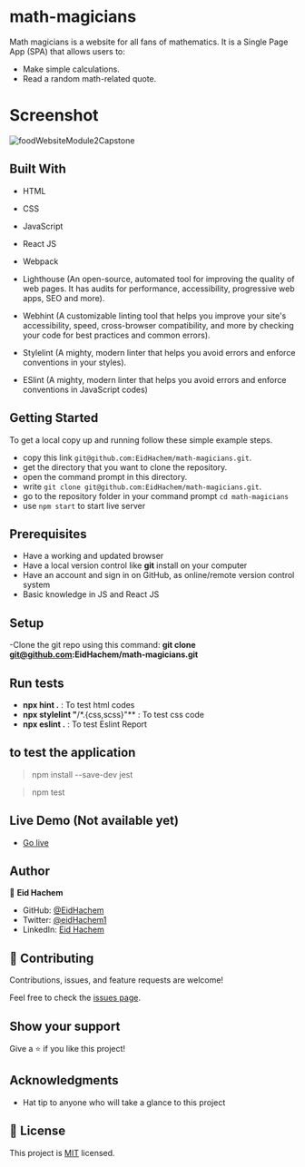 # math-magicians

Math magicians is a website for all fans of mathematics. It is a Single Page App (SPA) that allows users to:

- Make simple calculations.
- Read a random math-related quote.

# Screenshot

![foodWebsiteModule2Capstone](https://user-images.githubusercontent.com/69027469/169603706-d24a9c5b-3ea1-4871-b5c7-aea702ac3991.jpeg)

## Built With

- HTML

- CSS

- JavaScript

- React JS

- Webpack

- Lighthouse (An open-source, automated tool for improving the quality of web pages. It has audits for performance, accessibility, progressive web apps, SEO and more).

- Webhint (A customizable linting tool that helps you improve your site's accessibility, speed, cross-browser compatibility, and more by checking your code for best practices and common errors).

- Stylelint (A mighty, modern linter that helps you avoid errors and enforce conventions in your styles).

- ESlint (A mighty, modern linter that helps you avoid errors and enforce conventions in JavaScript codes)

## Getting Started

To get a local copy up and running follow these simple example steps.

- copy this link `git@github.com:EidHachem/math-magicians.git`.
- get the directory that you want to clone the repository.
- open the command prompt in this directory.
- write `git clone git@github.com:EidHachem/math-magicians.git`.
- go to the repository folder in your command prompt `cd math-magicians`
- use `npm start` to start live server

## Prerequisites

- Have a working and updated browser
- Have a local version control like **git** install on your computer
- Have an account and sign in on GitHub, as online/remote version control system
- Basic knowledge in JS and React JS

## Setup

-Clone the git repo using this command: **git clone git@github.com:EidHachem/math-magicians.git**

## Run tests

- **npx hint .** : To test html codes
- **npx stylelint "**/\*.{css,scss}"\*\* : To test css code
- **npx eslint .** : To test Eslint Report

## to test the application

> npm install --save-dev jest

> npm test

## Live Demo (Not available yet)

- [Go live]()

## Author

👤 **Eid Hachem**

- GitHub: [@EidHachem](https://github.com/EidHachem)
- Twitter: [@eidHachem1](https://twitter.com/@eidHachem1)
- LinkedIn: [Eid Hachem](https://www.linkedin.com/in/eid-hachem/)

## 🤝 Contributing

Contributions, issues, and feature requests are welcome!

Feel free to check the [issues page](../../issues/).

## Show your support

Give a ⭐️ if you like this project!

## Acknowledgments

- Hat tip to anyone who will take a glance to this project

## 📝 License

This project is [MIT](./MIT.md) licensed.
